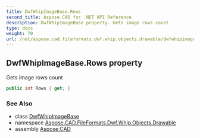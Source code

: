 ```yaml
---
title: DwfWhipImageBase.Rows
second_title: Aspose.CAD for .NET API Reference
description: DwfWhipImageBase property. Gets image rows count
type: docs
weight: 70
url: /net/aspose.cad.fileformats.dwf.whip.objects.drawable/dwfwhipimagebase/rows/
---
```

## DwfWhipImageBase.Rows property

Gets image rows count

```csharp
public int Rows { get; }
```

### See Also

* class [DwfWhipImageBase](../)
* namespace [Aspose.CAD.FileFormats.Dwf.Whip.Objects.Drawable](../../dwfwhipimagebase/)
* assembly [Aspose.CAD](../../../)


